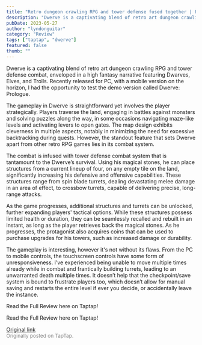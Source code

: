 ```yaml
---
title: "Retro dungeon crawling RPG and tower defense fused together | First Impressions - Dwerve"
description: "Dwerve is a captivating blend of retro art dungeon crawling RPG and tower defense combat, enveloped in a high fantasy narrative featuring Dwarves, Elves, and Trolls. Recently released for PC, with a mobile version on the horizon, I had the opportunity to test the demo version called Dwerve: Prologue."
pubDate: 2023-05-27
author: "lyndonguitar"
category: "Review"
tags: ["taptap", "dwerve"]
featured: false
thumb: ""
---
```


Dwerve is a captivating blend of retro art dungeon crawling RPG and tower defense combat, enveloped in a high fantasy narrative featuring Dwarves, Elves, and Trolls. Recently released for PC, with a mobile version on the horizon, I had the opportunity to test the demo version called Dwerve: Prologue.

The gameplay in Dwerve is straightforward yet involves the player strategically. Players traverse the land, engaging in battles against monsters and solving puzzles along the way, in some occasions navigating maze-like levels and activating levers to open gates. The map design exhibits cleverness in multiple aspects, notably in minimizing the need for excessive backtracking during quests. However, the standout feature that sets Dwerve apart from other retro RPG games lies in its combat system.

The combat is infused with tower defense combat system that is tantamount to the Dwerve’s survival. Using his magical stones, he can place structures from a current lineup of four, on any empty tile on the land, significantly increasing his defensive and offensive capabilities. These structures range from spin blade turrets, dealing devastating melee damage in an area of effect, to crossbow turrets, capable of delivering precise, long-range attacks.

As the game progresses, additional structures and turrets can be unlocked, further expanding players' tactical options. While these structures possess limited health or duration, they can be seamlessly recalled and rebuilt in an instant, as long as the player retrieves back the magical stones. As he progresses, the protagonist also acquires coins that can be used to purchase upgrades for his towers, such as increased damage or durability.

The gameplay is interesting, however it's not without its flaws. From the PC to mobile controls, the touchscreen controls have some form of unresponsiveness. I’ve experienced being unable to move multiple times already while in combat and frantically building turrets, leading to an unwarranted death multiple times. It doesn’t help that the checkpoint/save system is bound to frustrate players too, which doesn’t allow for manual saving and restarts the entire level if ever you decide, or accidentally leave the instance.

Read the Full Review here on Taptap!

Read the Full Review here on Taptap!

[Original link](https://www.taptap.io/post/5669379)<br><span style="font-size: 0.95em; color: #888;">Originally posted on TapTap.</span>
